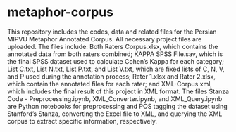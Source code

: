 # metaphor-corpus
This repository includes the codes, data and related files for the Persian MIPVU Metaphor Annotated Corpus. All necessary project files are uploaded. The files include: Both Raters Corpus.xlsx, which contains the annotated data from both raters combined; KAPPA SPSS File.sav, which is the final SPSS dataset used to calculate Cohen’s Kappa for each category; List C.txt, List N.txt, List P.txt, and List V.txt, which are fixed lists of C, N, V, and P used during the annotation process; Rater 1.xlsx and Rater 2.xlsx, which contain the annotated files for each rater; and XML-Corpus.xml, which includes the final result of this project in XML format. The files Stanza Code - Preprocessing.ipynb, XML_Converter.ipynb, and XML_Query.ipynb are Python notebooks for preprocessing and POS tagging the dataset using Stanford’s Stanza, converting the Excel file to XML, and querying the XML corpus to extract specific information, respectively.
